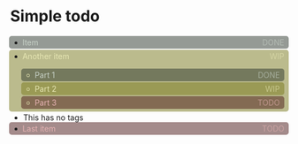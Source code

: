# Simple todo
- <t d>Item
- <t w>Another item
	-	<t d>Part 1
	- <t w>Part 2
	- <t t>Part 3
- This has no tags
- <t t>Last item


<style>
  /* Done: <t d> or <done>, WIP:  <t w> or <wip>, todo: <t t> or <todo> */
  :root {
    --hue-todo: 0;
    --hue-wip: 60;
    --hue-done: 120;
  }

  t, todo, wip, done {
    display: block;
    margin-left: -1.6rem;
    margin-bottom: 0.1rem;
    padding: 0.2rem 0.5rem 0.2rem 1.5rem; border-radius: 0.3rem;
  }
  t:before, todo:before, wip:before, done:before {
    float: right;
    opacity: 0.6;
  }

  t[t], todo { 
    background-color: hsla(var(--hue-todo),50%,20%,0.50);
    color: hsl(var(--hue-todo),50%,80%)
  }
  t[t]:before, todo:before {
    content: 'TODO';
  }

  t[w], wip { 
    background-color: hsla(var(--hue-wip),60%,30%,0.50);
    color: hsl(var(--hue-wip),50%,80%)
  }
  t[w]:before, wip:before {
    content: 'WIP';
  }

  t[d], done { 
    background-color: hsla(var(--hue-done),10%,20%,0.50);
    color: hsl(var(--hue-done),10%,80%)
  }
  t[d]:before, done:before {
    content: 'DONE';
  }
</style>